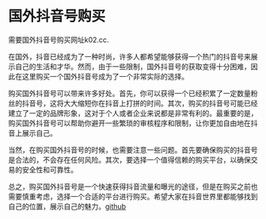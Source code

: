 # 国外抖音号购买

需要国外抖音号购买网址k02.cc.

在国外，抖音已经成为了一种时尚，许多人都希望能够获得一个热门的抖音号来展示自己的生活和才华。然而，由于一些限制，国外抖音号的获取变得十分困难，因此在这里购买一个国外抖音号成为了一个非常实际的选择。

购买国外抖音号可以带来许多好处。首先，你可以获得一个已经积累了一定数量粉丝的抖音号，这将大大缩短你在抖音上打拼的时间。其次，购买的抖音号可能已经建立了一定的品牌形象，这对于个人或者企业来说都是非常有利的。最重要的是，购买国外抖音号可以帮助你避开一些繁琐的审核程序和限制，让你更加自由地在抖音上展示自己。

当然，在购买国外抖音号的时候，也需要注意一些问题。首先要确保购买的抖音号是合法的，不会存在任何风险。其次，要选择一个值得信赖的购买平台，以确保交易的安全性和可靠性。

总之，购买国外抖音号是一个快速获得抖音流量和曝光的途径，但是在购买之前也需要慎重考虑，选择一个合适的平台进行购买。希望大家在抖音世界里都能够找到自己的位置，展示自己的魅力。[github](https://github.com)